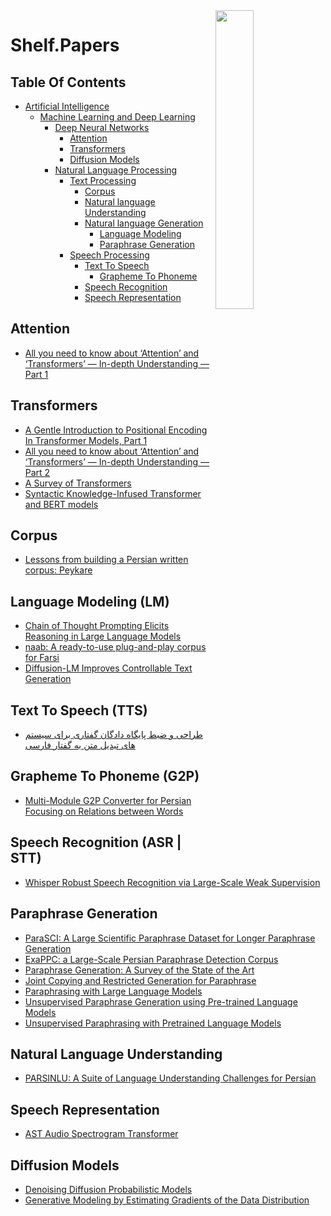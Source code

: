 <img src="https://github.com/IKJ1992/Shelf/blob/master/images/logo.PNG" width="35%" height="35%" align="right" />

# Shelf.Papers 

## Table Of Contents
- [Artificial Intelligence]()
  - [Machine Learning and Deep Learning]()
    - [Deep Neural Networks]()
      - [Attention](#attention)
      - [Transformers](#transformers)
      - [Diffusion Models](#diffusion-models)
    - [Natural Language Processing]()
      - [Text Processing]()
        - [Corpus]()
        - [Natural language Understanding](#natural-language-understanding)
        - [Natural language Generation]()
          - [Language Modeling](#language-modeling-lm)
          - [Paraphrase Generation](#paraphrase-generation)
      - [Speech Processing]()
        - [Text To Speech](#text-to-speech-tts)
          - [Grapheme To Phoneme](#grapheme-to-phoneme-g2p)
        - [Speech Recognition](#speech-recognition-asr--stt)
        - [Speech Representation](#speech-representation)
      
## Attention
- [All you need to know about ‘Attention’ and ‘Transformers’ — In-depth Understanding — Part 1](https://towardsdatascience.com/all-you-need-to-know-about-attention-and-transformers-in-depth-understanding-part-1-552f0b41d021)
## Transformers
- [A Gentle Introduction to Positional Encoding In Transformer Models, Part 1](https://machinelearningmastery.com/a-gentle-introduction-to-positional-encoding-in-transformer-models-part-1/#:~:text=Transformers%20use%20a%20smart%20positional,summed%20with%20its%20positional%20information.)
- [All you need to know about ‘Attention’ and ‘Transformers’ — In-depth Understanding — Part 2](https://towardsdatascience.com/all-you-need-to-know-about-attention-and-transformers-in-depth-understanding-part-2-bf2403804ada)
- [A Survey of Transformers](../resources/A%20Survey%20of%20Transformers.pdf)
- [Syntactic Knowledge-Infused Transformer and BERT models](../resources/Syntactic%20Knowledge-Infused%20Transformer%20and%20BERT.pdf)

## Corpus
- [Lessons from building a Persian written corpus: Peykare](../resources/Bijankhan%20et%20al.%20-%202011%20-%20Lessons%20from%20building%20a%20Persian%20written%20corpus%20Pe.pdf)
## Language Modeling (LM)
- [Chain of Thought Prompting Elicits Reasoning in Large Language Models](../resources/Chain%20of%20Thought%20Prompting%20Elicits%20Reasoning%20in%20Large%20Language%20Models.pdf)
- [naab: A ready-to-use plug-and-play corpus for Farsi](../resources/naab%20A%20ready-to-use%20plug-and-play%20corpus%20for%20Farsi.pdf)
- [Diffusion-LM Improves Controllable Text Generation](../resources/Diffusion-LM%20Improves%20Controllable%20Text%20Generation.pdf)
## Text To Speech (TTS)
- [طراحی و ضبط پایگاه دادگان گفتاری برای سیستم های تبدیل متن به گفتار فارسی](../resources/%D8%B7%D8%B1%D8%A7%D8%AD%DB%8C%20%D9%88%20%D8%B6%D8%A8%D8%B7%20%D9%BE%D8%A7%DB%8C%DA%AF%D8%A7%D9%87%20%D8%AF%D8%A7%D8%AF%DA%AF%D8%A7%D9%86%20%DA%AF%D9%81%D8%AA%D8%A7%D8%B1%DB%8C%20%D8%A8%D8%B1%D8%A7%DB%8C%20%D8%B3%DB%8C%D8%B3%D8%AA%D9%85%20%D9%87%D8%A7%DB%8C%20%D8%AA%D8%A8%D8%AF%DB%8C%D9%84%20%D9%85%D8%AA%D9%86%20%D8%A8%D9%87%20%DA%AF%D9%81%D8%AA%D8%A7%D8%B1%20%D9%81%D8%A7%D8%B1%D8%B3%DB%8C.pdf)

## Grapheme To Phoneme (G2P)
- [Multi-Module G2P Converter for Persian Focusing on Relations between Words](../resources/Multi-Module%20G2P%20Converter%20for%20Persian%20Focusing%20on%20Relations.pdf)
## Speech Recognition (ASR | STT)
- [Whisper Robust Speech Recognition via Large-Scale Weak Supervision](../resources/Whisper%20Robust%20Speech%20Recognition%20via%20Large-Scale%20Weak%20Supervision.pdf)

## Paraphrase Generation
- [ParaSCI: A Large Scientific Paraphrase Dataset for Longer Paraphrase Generation](../resources/ParaSCI%20A%20Large%20Scientific%20Paraphrase%20Dataset%20for%20Longer%20Paraphrase%20Generation.pdf)
- [ExaPPC: a Large-Scale Persian Paraphrase Detection Corpus](../resources/ExaPPC%20a%20Large-Scale%20Persian%20Paraphrase%20Detection.pdf)
- [Paraphrase Generation: A Survey of the State of the Art](../resources/Paraphrase%20Generation%20A%20Survey%20of%20the%20State%20of%20the%20Art.pdf)
- [Joint Copying and Restricted Generation for Paraphrase](../resources/Joint%20Copying%20and%20Restricted%20Generation%20for%20Paraphrase.pdf)
- [Paraphrasing with Large Language Models](../resources/Paraphrasing%20with%20Large%20Language%20Models.pdf)
- [Unsupervised Paraphrase Generation using Pre-trained Language Models](../resources/Unsupervised%20Paraphrase%20Generation%20using%20Pre-trained%20Language%20Models.pdf)
- [Unsupervised Paraphrasing with Pretrained Language Models](../resources/Unsupervised%20Paraphrasing%20with%20Pretrained%20Language%20Models.pdf)
## Natural Language Understanding
- [PARSINLU: A Suite of Language Understanding Challenges for Persian](../resources/PARSINLU%20A%20Suite%20of%20Language%20Understanding%20Challenges%20for%20Persian.pdf)

## Speech Representation
- [AST Audio Spectrogram Transformer](../resources/AST%20Audio%20Spectrogram%20Transformer.pdf)

## Diffusion Models
- [Denoising Diffusion Probabilistic Models](../resources/Denoising%20Diffusion%20Probabilistic%20Models.pdf)
- [Generative Modeling by Estimating Gradients of the Data Distribution](https://yang-song.net/blog/2021/score/)